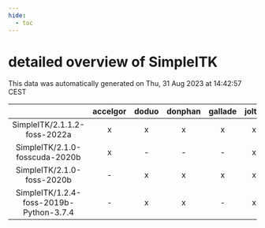 ```yaml
---
hide:
  - toc
---
```


detailed overview of SimpleITK
==============================


This data was automatically generated on Thu, 31 Aug 2023 at 14:42:57 CEST  

| |accelgor|doduo|donphan|gallade|joltik|skitty|swalot|victini|
| :---: | :---: | :---: | :---: | :---: | :---: | :---: | :---: | :---: |
|SimpleITK/2.1.1.2-foss-2022a|x|x|x|x|x|x|x|x|
|SimpleITK/2.1.0-fosscuda-2020b|x|-|-|-|x|-|-|-|
|SimpleITK/2.1.0-foss-2020b|-|x|x|x|x|x|x|x|
|SimpleITK/1.2.4-foss-2019b-Python-3.7.4|-|x|x|-|x|x|-|x|
